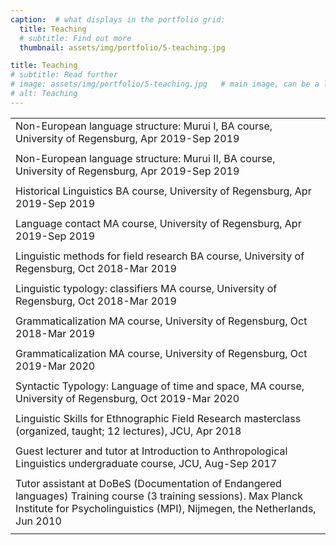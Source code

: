 ```yaml
---
caption:  # what displays in the portfolio grid:
  title: Teaching
  # subtitle: Find out more
  thumbnail: assets/img/portfolio/5-teaching.jpg

title: Teaching
# subtitle: Read further
# image: assets/img/portfolio/5-teaching.jpg   # main image, can be a link or a file in assets/img/portfolio
# alt: Teaching
---
```


|                                                                                                                                                                                               |
|:----------------------------------------------------------------------------------------------------------------------------------------------------------------------------------------------|
| Non-European language structure: Murui I, BA course, University of Regensburg, Apr 2019-Sep 2019                                                                                              |
|                                                                                                                                                                                               |
| Non-European language structure: Murui II, BA course, University of Regensburg, Apr 2019-Sep 2019                                                                                             |
|                                                                                                                                                                                               |
| Historical Linguistics BA course, University of Regensburg, Apr 2019-Sep 2019                                                                                                                 |
|                                                                                                                                                                                               |
| Language contact MA course, University of Regensburg, Apr 2019-Sep 2019                                                                                                                       |
|                                                                                                                                                                                               |
| Linguistic methods for field research BA course, University of Regensburg, Oct 2018-Mar 2019                                                                                                  |
|                                                                                                                                                                                               |
| Linguistic typology: classifiers MA course, University of Regensburg, Oct 2018-Mar 2019                                                                                                       |
|                                                                                                                                                                                               |
| Grammaticalization MA course, University of Regensburg, Oct 2018-Mar 2019                                                                                                                     |
|                                                                                                                                                                                               |
| Grammaticalization MA course, University of Regensburg, Oct 2019-Mar 2020                                                                                                                     |
|                                                                                                                                                                                               |
| Syntactic Typology: Language of time and space, MA course, University of Regensburg, Oct 2019-Mar 2020                                                                                        |
|                                                                                                                                                                                               |
| Linguistic Skills for Ethnographic Field Research masterclass (organized, taught; 12 lectures), JCU, Apr 2018                                                                                 |
|                                                                                                                                                                                               |
| Guest lecturer and tutor at Introduction to Anthropological Linguistics undergraduate course, JCU, Aug-Sep 2017                                                                               |
|                                                                                                                                                                                               |
| Tutor assistant at DoBeS (Documentation of Endangered languages) Training course (3 training sessions). Max Planck Institute for Psycholinguistics (MPI), Nijmegen, the Netherlands, Jun 2010 |
|                                                                                                                                                                                               |
